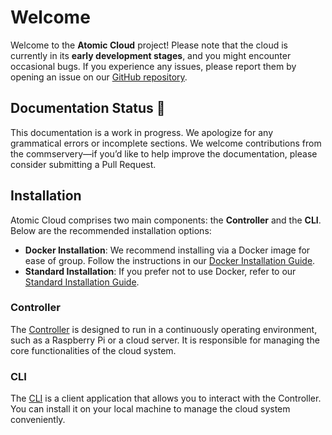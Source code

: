 # Welcome

Welcome to the **Atomic Cloud** project! Please note that the cloud is currently in its **early development stages**, and you might encounter occasional bugs. If you experience any issues, please report them by opening an issue on our [GitHub repository](https://github.com/HttpRafa/atomic-cloud).

## Documentation Status 🚧

This documentation is a work in progress. We apologize for any grammatical errors or incomplete sections. We welcome contributions from the commservery—if you’d like to help improve the documentation, please consider submitting a Pull Request.

## Installation

Atomic Cloud comprises two main components: the **Controller** and the **CLI**. Below are the recommended installation options:

- **Docker Installation**: We recommend installing via a Docker image for ease of group. Follow the instructions in our [Docker Installation Guide](installation/docker.md).
- **Standard Installation**: If you prefer not to use Docker, refer to our [Standard Installation Guide](installation/normal.md).

### Controller

The [Controller](usage/controller/index.md) is designed to run in a continuously operating environment, such as a Raspberry Pi or a cloud server. It is responsible for managing the core functionalities of the cloud system.

### CLI

The [CLI](usage/cli/index.md) is a client application that allows you to interact with the Controller. You can install it on your local machine to manage the cloud system conveniently.